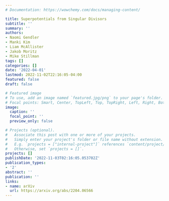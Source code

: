 ```yaml
---
# Documentation: https://wowchemy.com/docs/managing-content/

title: Superpotentials from Singular Divisors
subtitle: ''
summary: ''
authors:
- Naomi Gendler
- Manki Kim
- Liam McAllister
- Jakob Moritz
- Mike Stillman
tags: []
categories: []
date: '2022-04-01'
lastmod: 2022-11-02T22:16:05-04:00
featured: false
draft: false

# Featured image
# To use, add an image named `featured.jpg/png` to your page's folder.
# Focal points: Smart, Center, TopLeft, Top, TopRight, Left, Right, BottomLeft, Bottom, BottomRight.
image:
  caption: ''
  focal_point: ''
  preview_only: false

# Projects (optional).
#   Associate this post with one or more of your projects.
#   Simply enter your project's folder or file name without extension.
#   E.g. `projects = ["internal-project"]` references `content/project/deep-learning/index.md`.
#   Otherwise, set `projects = []`.
projects: []
publishDate: '2022-11-03T02:16:05.053702Z'
publication_types:
- '2'
abstract: ''
publication: ''
links:
- name: arXiv
  url: https://arxiv.org/abs/2204.06566
---
```

